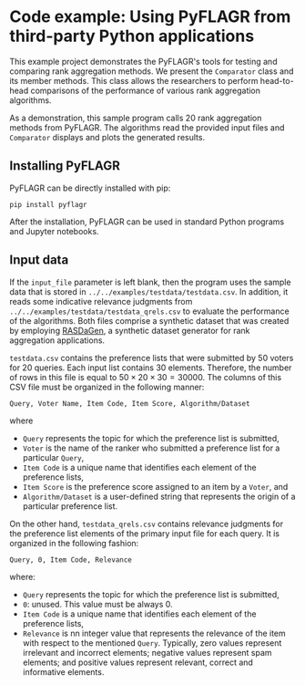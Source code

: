 # Code example: Using PyFLAGR from third-party Python applications

This example project demonstrates the PyFLAGR's tools for testing and comparing rank aggregation methods.  We present the `Comparator` class and its member methods. This class allows the researchers to perform head-to-head comparisons of the performance of various rank aggregation algorithms.

As a demonstration, this sample program calls 20 rank aggregation methods from PyFLAGR. The algorithms read the provided input files and `Comparator` displays and plots the generated results.

## Installing PyFLAGR

PyFLAGR can be directly installed with pip:

`pip install pyflagr`

After the installation, PyFLAGR can be used in standard Python programs and Jupyter notebooks.


## Input data

If the `input_file` parameter is left blank, then the program uses the sample data that is stored in `../../examples/testdata/testdata.csv`. In addition, it reads some indicative relevance judgments from `../../examples/testdata/testdata_qrels.csv` to evaluate the performance of the algorithms. Both files comprise a synthetic dataset that was created by employing [RASDaGen](https://github.com/lakritidis/RASDaGen), a synthetic dataset generator for rank aggregation applications.

`testdata.csv` contains the preference lists that were submitted by 50 voters for 20 queries. Each input list contains 30 elements. Therefore, the number of rows in this file is equal to $50 \times 20 \times 30=30000$. The columns of this CSV file must be organized in the following manner:

``Query, Voter Name, Item Code, Item Score, Algorithm/Dataset``

where
* `Query` represents the topic for which the preference list is submitted,
* `Voter` is the name of the ranker who submitted a preference list for a particular `Query`,
* `Item Code` is a unique name that identifies each element of the preference lists,
* `Item Score` is the preference score assigned to an item by a `Voter`, and
* `Algorithm/Dataset` is a user-defined string that represents the origin of a particular preference list.

On the other hand, `testdata_qrels.csv` contains relevance judgments for the preference list elements of the primary input file for each query. It is organized in the following fashion:

``Query, 0, Item Code, Relevance``

where:
* `Query` represents the topic for which the preference list is submitted,
* `0`: unused. This value must be always 0.
* `Item Code` is a unique name that identifies each element of the preference lists,
* `Relevance` is nn integer value that represents the relevance of the item with respect to the mentioned `Query`. Typically, zero values represent irrelevant and incorrect elements; negative values represent spam elements; and positive values represent relevant, correct and informative elements.

